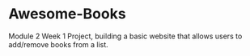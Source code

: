 # Awesome-Books
Module  2 Week 1 Project,  building a basic website that allows users to add/remove books from a list.

